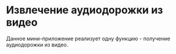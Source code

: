 # Извлечение аудиодорожки из видео
Данное мини-приложение реализует одну функцию - получение аудиодорожки из видео.
